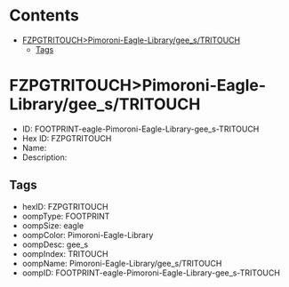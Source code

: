 



Contents
========

* [FZPGTRITOUCH>Pimoroni-Eagle-Library/gee_s/TRITOUCH](#fzpgtritouchpimoroni-eagle-librarygee_stritouch)
	* [Tags](#tags)

# FZPGTRITOUCH>Pimoroni-Eagle-Library/gee_s/TRITOUCH

- ID: FOOTPRINT-eagle-Pimoroni-Eagle-Library-gee_s-TRITOUCH
- Hex ID: FZPGTRITOUCH
- Name: 
- Description: 

## Tags

- hexID: FZPGTRITOUCH
- oompType: FOOTPRINT
- oompSize: eagle
- oompColor: Pimoroni-Eagle-Library
- oompDesc: gee_s
- oompIndex: TRITOUCH
- oompName: Pimoroni-Eagle-Library/gee_s/TRITOUCH
- oompID: FOOTPRINT-eagle-Pimoroni-Eagle-Library-gee_s-TRITOUCH

